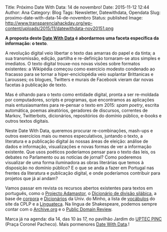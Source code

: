 Title: Próximo Date With Data: 14 de novembro!
Date: 2015-11-12 12:44
Author: Ana
Category: Blog
Tags: Newsletter, Datewithdata, Opendata
Slug: proximo-date-with-data-14-de-novembro
Status: published
Image: http://www.transparenciahackday.org/wp-content/uploads/2015/11/datewithdata-nov20151.png

**A proposta deste [Date With Data](http://datewithdata.pt) é abordarmos uma faceta específica da informação: o texto**.

A revolução digital veio libertar o texto das amarras do papel e da tinta; a sua transmissão, edição, partilha e re-definição tornaram-se atos simples e imediatos. O texto digital trouxe-nos novas visões sobre formatos existentes: a Wikipédia começou como exercício modesto condenado ao fracasso para se tornar a hiper-enciclopédia veio suplantar Brittanicas e Larousses; os blogues, Twitters e murais de Facebook vieram dar novas facetas à publicação de texto.

Mas é olhando para o texto como entidade digital, pronta a ser re-moldada por computadores, scripts e programas, que encontramos as aplicações mais entusiasmantes para re-pensar o texto em 2015: *spam poetry*, escrita automática, poemas aleatórios, geradores de discursos, correntes de Markov, Twitterbots, dicionários, repositórios do domínio público, e-books e outros textos digitais.

Neste Date With Data, queremos procurar re-combinações, mash-ups e outros exercícios mais ou menos especulativos, juntando o texto, a literatura e a publicação digital às nossas áreas de eleição: análise de dados e informação, visualizações e novas formas de ver a informação existente. Que usos poéticos poderíamos pensar para o texto das leis, os debates no Parlamento ou as notícias de jornal? Como poderemos visualizar de uma forma iluminadora as obras literárias que temos à disposição no domínio público? E o que se anda a fazer em Portugal nas frentes da literatura e publicação digital, e onde poderíamos contribuir para projetos que já aí andam?

Vamos passar em revista os recursos abertos existentes para textos em português, como o [Projecto Adamastor](http://projectoadamastor.org/), o [Dicionário de divisão silábica](http://www.portaldalinguaportuguesa.org/index.php?action=syllables&act=list), a base de [corpora](http://natura.di.uminho.pt/wiki/doku.php?id=corpora:main) e [Dicionários](http://natura.di.uminho.pt/wiki/doku.php?id=dicionarios:main) da Univ. do Minho, a lista de [vocábulos](http://voc.cplp.org/) do site da CPLP e a [Linguateca](http://www.linguateca.pt/). Na língua de Shakespeare, podemos sempre contar com o [Archive.org](http://archive.org/) e o [Public Domain Review](http://publicdomainreview.org/).

Marca já na agenda: dia 14, das 10 às 17, no pavilhão Jardim do [UPTEC PINC](http://uptec.up.pt/uptec/polo-das-industrias-criativas) (Praça Coronel Pacheco). Mais pormenores [Date With Data](http://datewithdata.pt/).!
